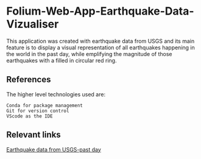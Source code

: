 # Folium-Web-App-Earthquake-Data-Vizualiser

This application was created with earthquake data from USGS and its main feature is to display 
a visual representation of all earthquakes happening in the world in the past day, while emplifying 
the magnitude of those earthquakes with a filled in circular red ring.

## References

The higher level technologies used are:

    Conda for package management
    Git for version control
    VScode as the IDE
    
 ## Relevant links

   [Earthquake data from USGS-past day](https://earthquake.usgs.gov/earthquakes/feed/v1.0/summary/all_day.geojson)

